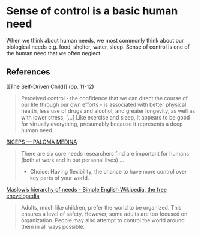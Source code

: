 # Sense of control is a basic human need
When we think about human needs, we most commonly think about our biological needs e.g. food, shelter, water, sleep. Sense of control is one of the human need that we often neglect.

## References
[[The Self-Driven Child]] (pp. 11-12)
> Perceived control - the confidence that we can direct the course of our life through our own efforts - is associated with better physical health, less use of drugs and alcohol, and greater longevity, as well as with lower stress, […]
> Like exercise and sleep, it appears to be good for virtually everything, presumably because it represents a deep human need.

[BICEPS — PALOMA MEDINA](https://www.palomamedina.com/biceps)
> There are six core needs researchers find are important for humans (both at work and in our personal lives)
> …
> * Choice: Having flexibility, the chance to have more control over key parts of your world.

[Maslow’s hierarchy of needs - Simple English Wikipedia, the free encyclopedia](https://simple.wikipedia.org/wiki/Maslow%27s_hierarchy_of_needs)
> Adults, much like children, prefer the world to be organized. This ensures a level of safety. However, some adults are too focused on organization. People may also attempt to control the world around them in all ways possible.

<!-- #evergreen -->

<!-- {BearID:B0FCEF31-0DA2-4664-855F-BF8F16561187-41464-00004D59E5BA5C54} -->
